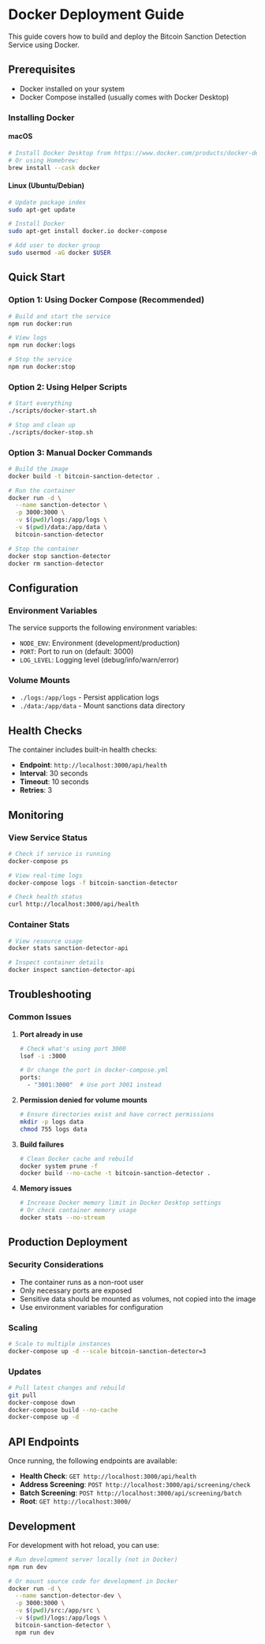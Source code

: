 # Docker Deployment Guide

This guide covers how to build and deploy the Bitcoin Sanction Detection Service using Docker.

## Prerequisites

- Docker installed on your system
- Docker Compose installed (usually comes with Docker Desktop)

### Installing Docker

#### macOS
```bash
# Install Docker Desktop from https://www.docker.com/products/docker-desktop
# Or using Homebrew:
brew install --cask docker
```

#### Linux (Ubuntu/Debian)
```bash
# Update package index
sudo apt-get update

# Install Docker
sudo apt-get install docker.io docker-compose

# Add user to docker group
sudo usermod -aG docker $USER
```

## Quick Start

### Option 1: Using Docker Compose (Recommended)
```bash
# Build and start the service
npm run docker:run

# View logs
npm run docker:logs

# Stop the service
npm run docker:stop
```

### Option 2: Using Helper Scripts
```bash
# Start everything
./scripts/docker-start.sh

# Stop and clean up
./scripts/docker-stop.sh
```

### Option 3: Manual Docker Commands
```bash
# Build the image
docker build -t bitcoin-sanction-detector .

# Run the container
docker run -d \
  --name sanction-detector \
  -p 3000:3000 \
  -v $(pwd)/logs:/app/logs \
  -v $(pwd)/data:/app/data \
  bitcoin-sanction-detector

# Stop the container
docker stop sanction-detector
docker rm sanction-detector
```

## Configuration

### Environment Variables
The service supports the following environment variables:

- `NODE_ENV`: Environment (development/production)
- `PORT`: Port to run on (default: 3000)
- `LOG_LEVEL`: Logging level (debug/info/warn/error)

### Volume Mounts
- `./logs:/app/logs` - Persist application logs
- `./data:/app/data` - Mount sanctions data directory

## Health Checks

The container includes built-in health checks:
- **Endpoint**: `http://localhost:3000/api/health`
- **Interval**: 30 seconds
- **Timeout**: 10 seconds
- **Retries**: 3

## Monitoring

### View Service Status
```bash
# Check if service is running
docker-compose ps

# View real-time logs
docker-compose logs -f bitcoin-sanction-detector

# Check health status
curl http://localhost:3000/api/health
```

### Container Stats
```bash
# View resource usage
docker stats sanction-detector-api

# Inspect container details
docker inspect sanction-detector-api
```

## Troubleshooting

### Common Issues

1. **Port already in use**
   ```bash
   # Check what's using port 3000
   lsof -i :3000
   
   # Or change the port in docker-compose.yml
   ports:
     - "3001:3000"  # Use port 3001 instead
   ```

2. **Permission denied for volume mounts**
   ```bash
   # Ensure directories exist and have correct permissions
   mkdir -p logs data
   chmod 755 logs data
   ```

3. **Build failures**
   ```bash
   # Clean Docker cache and rebuild
   docker system prune -f
   docker build --no-cache -t bitcoin-sanction-detector .
   ```

4. **Memory issues**
   ```bash
   # Increase Docker memory limit in Docker Desktop settings
   # Or check container memory usage
   docker stats --no-stream
   ```

## Production Deployment

### Security Considerations
- The container runs as a non-root user
- Only necessary ports are exposed
- Sensitive data should be mounted as volumes, not copied into the image
- Use environment variables for configuration

### Scaling
```bash
# Scale to multiple instances
docker-compose up -d --scale bitcoin-sanction-detector=3
```

### Updates
```bash
# Pull latest changes and rebuild
git pull
docker-compose down
docker-compose build --no-cache
docker-compose up -d
```

## API Endpoints

Once running, the following endpoints are available:

- **Health Check**: `GET http://localhost:3000/api/health`
- **Address Screening**: `POST http://localhost:3000/api/screening/check`
- **Batch Screening**: `POST http://localhost:3000/api/screening/batch`
- **Root**: `GET http://localhost:3000/`

## Development

For development with hot reload, you can use:
```bash
# Run development server locally (not in Docker)
npm run dev

# Or mount source code for development in Docker
docker run -d \
  --name sanction-detector-dev \
  -p 3000:3000 \
  -v $(pwd)/src:/app/src \
  -v $(pwd)/logs:/app/logs \
  bitcoin-sanction-detector \
  npm run dev
```
